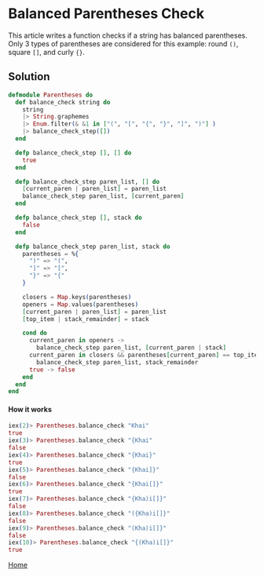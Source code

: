 # Balanced Parentheses Check

This article writes a function checks if a string has balanced parentheses. Only 3 types of parentheses are considered for this example: round `()`, square `[]`, and curly `{}`.

## Solution
```elixir
defmodule Parentheses do
  def balance_check string do
    string
    |> String.graphemes
    |> Enum.filter(& &1 in ["(", "[", "{", "}", "]", ")"] )
    |> balance_check_step([])
  end

  defp balance_check_step [], [] do
    true
  end

  defp balance_check_step paren_list, [] do
    [current_paren | paren_list] = paren_list
    balance_check_step paren_list, [current_paren]
  end

  defp balance_check_step [], stack do
    false
  end

  defp balance_check_step paren_list, stack do
    parentheses = %{
      ")" => "(",
      "]" => "[",
      "}" => "{"
    }

    closers = Map.keys(parentheses)
    openers = Map.values(parentheses)
    [current_paren | paren_list] = paren_list
    [top_item | stack_remainder] = stack

    cond do
      current_paren in openers ->
        balance_check_step paren_list, [current_paren | stack]
      current_paren in closers && parentheses[current_paren] == top_item ->
        balance_check_step paren_list, stack_remainder
      true -> false
    end
  end
end
```

#### How it works
```elixir
iex(2)> Parentheses.balance_check "Khai"
true
iex(3)> Parentheses.balance_check "{Khai"
false
iex(4)> Parentheses.balance_check "{Khai}"
true
iex(5)> Parentheses.balance_check "{Khai]}"
false
iex(6)> Parentheses.balance_check "{Khai[]}"
true
iex(7)> Parentheses.balance_check "{Kha)i[]}"
false
iex(8)> Parentheses.balance_check "({Kha)i[]}"
false
iex(9)> Parentheses.balance_check "(Kha)i[]}"
false
iex(10)> Parentheses.balance_check "{(Kha)i[]}"
true
```

[Home][home]

[home]: ../README.md

